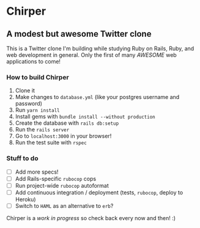 # Chirper
## A modest but awesome Twitter clone

This is a Twitter clone I'm building while studying Ruby on Rails, Ruby, and web development in general. Only the first of many *AWESOME* web applications to come!

### How to build Chirper

1. Clone it
2. Make changes to `database.yml` (like your postgres username and password)
3. Run `yarn install`
4. Install gems with `bundle install --without production`
5. Create the database with `rails db:setup`
6. Run the `rails server`
7. Go to `localhost:3000` in your browser!
8. Run the test suite with `rspec`

### Stuff to do

- [ ] Add more specs!
- [ ] Add Rails-specific `rubocop` cops
- [ ] Run project-wide `rubocop` autoformat
- [ ] Add continuous integration / deployment (tests, `rubocop`, deploy to Heroku)
- [ ] Switch to `HAML` as an alternative to `erb`?

Chirper is a *work in progress* so check back every now and then! :)
